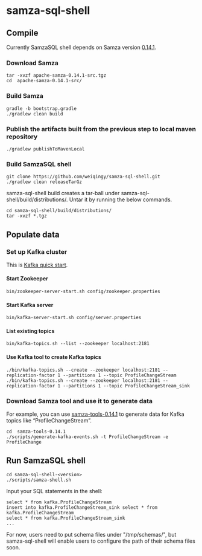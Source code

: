 # samza-sql-shell

## Compile

Currently SamzaSQL shell depends on Samza version [0.14.1](http://samza.apache.org/startup/download/).

### Download Samza

    tar -xvzf apache-samza-0.14.1-src.tgz
    cd  apache-samza-0.14.1-src/

### Build Samza
    gradle -b bootstrap.gradle
    ./gradlew clean build

### Publish the artifacts built from the previous step to local maven repository
    ./gradlew publishToMavenLocal

### Build SamzaSQL shell
    git clone https://github.com/weiqingy/samza-sql-shell.git 
    ./gradlew clean releaseTarGz
    
samza-sql-shell build creates a tar-ball under samza-sql-shell/build/distributions/. Untar it by running the below commands.

    cd samza-sql-shell/build/distributions/
    tar -xvzf *.tgz

## Populate data

### Set up Kafka cluster
This is [Kafka quick start](http://kafka.apache.org/quickstart).
#### Start Zookeeper
    bin/zookeeper-server-start.sh config/zookeeper.properties

#### Start Kafka server
    bin/kafka-server-start.sh config/server.properties

#### List existing topics
    bin/kafka-topics.sh --list --zookeeper localhost:2181

#### Use Kafka tool to create Kafka topics
    ./bin/kafka-topics.sh --create --zookeeper localhost:2181 --replication-factor 1 --partitions 1 --topic ProfileChangeStream
    ./bin/kafka-topics.sh --create --zookeeper localhost:2181 --replication-factor 1 --partitions 1 --topic ProfileChangeStream_sink

### Download Samza tool and use it to generate data
For example, you can use [samza-tools-0.14.1](http://samza.apache.org/startup/download/) to generate data for Kafka topics like “ProfileChangeStream”.

    cd  samza-tools-0.14.1
    ./scripts/generate-kafka-events.sh -t ProfileChangeStream -e ProfileChange

## Run SamzaSQL shell

    cd samza-sql-shell-<version>
    ./scripts/samza-shell.sh
    
Input your SQL statements in the shell:

    select * from kafka.ProfileChangeStream
    insert into kafka.ProfileChangeStream_sink select * from kafka.ProfileChangeStream
    select * from kafka.ProfileChangeStream_sink
    ...

For now, users need to put schema files under "/tmp/schemas/", but samza-sql-shell will enable users to configure the path of their schema files soon.